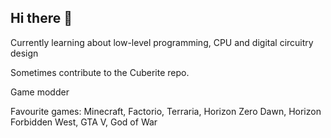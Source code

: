 ## Hi there 👋
Currently learning about low-level programming, CPU and digital circuitry design

Sometimes contribute to the Cuberite repo.

Game modder

Favourite games: Minecraft, Factorio, Terraria, Horizon Zero Dawn, Horizon Forbidden West, GTA V, God of War

<!--
**MightyFilipns/MightyFilipns** is a ✨ _special_ ✨ repository because its `README.md` (this file) appears on your GitHub profile.

Here are some ideas to get you started:

- 🔭 I’m currently working on ...
- 🌱 I’m currently learning ...
- 👯 I’m looking to collaborate on ...
- 🤔 I’m looking for help with ...
- 💬 Ask me about ...
- 📫 How to reach me: ...
- 😄 Pronouns: ...
- ⚡ Fun fact: ...
-->
